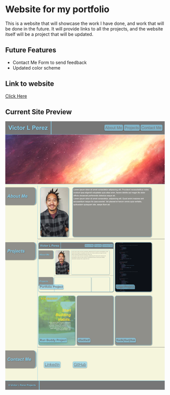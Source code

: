 # Website for my portfolio

This is a website that will showcase the work I have done, and work that will be done in the future.
It will provide links to all the projects, and the website itself will be a project that will be updated.

## Future Features

* Contact Me Form to send feedback
* Updated color scheme

## Link to website

[Click Here](https://zunaty.github.io/portfolio/)

## Current Site Preview

![Site Preview](./assets/images/preview.png)